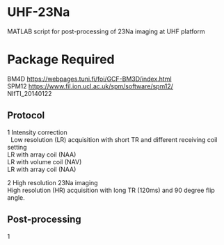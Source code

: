 # UHF-23Na
MATLAB script for post-processing of 23Na imaging at UHF platform <br />

# Package Required
BM4D <https://webpages.tuni.fi/foi/GCF-BM3D/index.html> <br />
SPM12 <https://www.fil.ion.ucl.ac.uk/spm/software/spm12/> <br />
NIfTI_20140122 <br />

## Protocol
1 Intensity correction <br />
&nbsp; Low resolution (LR) acquisition with short TR and different receiving coil setting <br />
        LR with array coil (NAA) <br />
        LR with volume coil (NAV) <br />
        LR with array coil (NAA) <br />

2 High resolution 23Na imaging <br />
High resolution (HR) acquisition with long TR (120ms) and 90 degree flip angle. <br />

## Post-processing
1 
